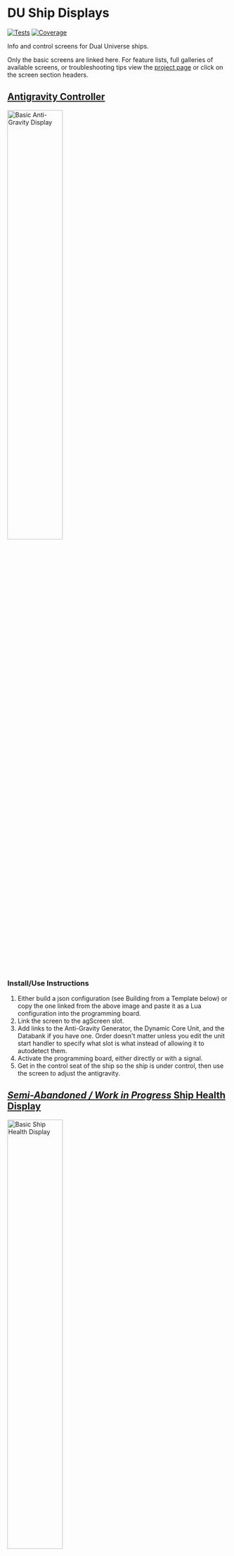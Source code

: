 # DU Ship Displays

[![Tests](https://github.com/1337joe/du-ship-displays/actions/workflows/test.yml/badge.svg?branch=main)](https://github.com/1337joe/du-ship-displays/actions/workflows/test.yml)
[![Coverage](https://codecov.io/gh/1337joe/du-ship-displays/branch/main/graph/badge.svg)](https://codecov.io/gh/1337joe/du-ship-displays)

Info and control screens for Dual Universe ships.

Only the basic screens are linked here. For feature lists, full galleries of available screens, or troubleshooting tips view the [project page](http://1337joe.github.io/du-ship-displays) or click on the screen section headers.

## [Antigravity Controller](http://1337joe.github.io/du-ship-displays#antigravity)

[<img src="http://1337joe.github.io/du-ship-displays/images/antigravity-basic.svg" width="50%" alt="Basic Anti-Gravity Display">](http://1337joe.github.io/du-ship-displays/templates/antigravity-basic.json)

### Install/Use Instructions

1. Either build a json configuration (see Building from a Template below) or copy the one linked from the above image and paste it as a Lua configuration into the programming board.
2. Link the screen to the agScreen slot.
3. Add links to the Anti-Gravity Generator, the Dynamic Core Unit, and the Databank if you have one. Order doesn't matter unless you edit the unit start handler to specify what slot is what instead of allowing it to autodetect them.
4. Activate the programming board, either directly or with a signal.
5. Get in the control seat of the ship so the ship is under control, then use the screen to adjust the antigravity.

## [_Semi-Abandoned / Work in Progress_ Ship Health Display](http://1337joe.github.io/du-ship-displays#ship-health)

[<img src="http://1337joe.github.io/du-ship-displays/images/ship-health-basic.svg" width="50%" alt="Basic Ship Health Display">](http://1337joe.github.io/du-ship-displays/templates/ship-health-basic.json)

### Install/Use Instructions

1. Either build a json configuration (see Building from a Template below) or copy the one linked from the above image and paste it as a Lua configuration into the programming board.
2. Link the screen to the hpScreen slot.
3. Add links to the Dynamic Core Unit and the Databank if you have one. Order of these doesn't matter unless you edit the unit start handler to specify what slot is what instead of allowing it to autodetect them.
4. Activate the programming board, either directly or with a signal.
5. Interact with the screen to access the data.

## Building from a Template

This project is designed to be used with my other Dual Universe project [DU Bundler](https://github.com/1337joe/du-bundler), which can be installed by calling `luarocks install du-bundler`.

Documentation of the bundler is at the above link, but to put it simply you need to be able to run Lua scripts and simply call `bundleTemplate.lua template.json` (with appropriate paths for file locations) and it will build a json configuration based on the template. On Linux this can be piped to `xclip -selection c` to put it directly on the clipboard, while on Windows piping to `clip.exe` should do the same thing. Alternately, you can write it to a file and copy from there.

If you don't have a Lua runtime set up the easiest solution is to copy from the configurations hosted on the [project page](https://1337joe.github.io/du-ship-displays/). Each template included in the repository is built automatically on update and uploaded there. The alternative is manually replacing the tags (`${tag}`) according to the rules of the templater.

## Developer Dependencies

Luarocks can be used to install all dependencies besides `game-data-lua`: `luarocks install --only-deps du-ship-displays-scm-0.rockspec`

* [luaunit](https://github.com/bluebird75/luaunit): For automated testing.

* [luacov](https://keplerproject.github.io/luacov/): For tracking code coverage when running all tests. Can be removed from `runTests.sh` if not desired. To view results using luacov-html (which is a separate package) simply run `luacov -r html` after running tests and open `luacov-html/index.html`.

* [DU Mocks](https://github.com/1337joe/du-mocks): For automated testing. This will fall back to (from the project root) `../du-mocks` if not installed.

* [du-bundler](https://github.com/1337joe/du-bundler): For exporting templates to json to paste into Dual Universe.

* Dual Universe/Game/data/lua: For automated testing, link or copy your C:\ProgramData\Dual Universe\Game\data\lua directory to ../game-data-lua relative to within the root directory of the project.

## Support

If you encounter bugs or any of my instructions don't work either send me a message or file a GitHub Issue (or fork the project, fix it, and send me a pull request).

Discord channel: [du-ship-displays on DU Open Source Initiative](https://discord.gg/uhXRgw86k7)

Discord: 1337joe#6186

In-Game: W3asel

My game/coding time is often limited so I can't promise a quick response.
